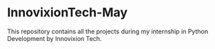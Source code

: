 # InnovixionTech-May
This repository contains all the projects  during my internship in Python Development by Innovixion Tech.
